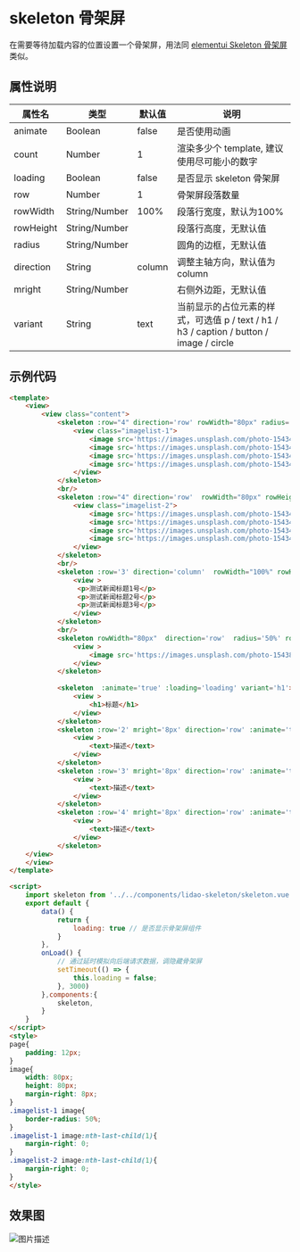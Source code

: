 # skeleton 骨架屏

在需要等待加载内容的位置设置一个骨架屏，用法同 [elementui Skeleton 骨架屏](https://element.eleme.io/#/zh-CN/component/skeleton)类似。

## 属性说明

|属性名|类型|默认值|说明|
| -- | -- | --|--|
| animate | Boolean | false | 是否使用动画 |
| count | Number | 1 | 渲染多少个 template, 建议使用尽可能小的数字 |
| loading | Boolean | false | 是否显示 skeleton 骨架屏 |
| row | Number | 1 | 骨架屏段落数量 |
| rowWidth | String/Number | 100% | 段落行宽度，默认为100% |
| rowHeight | String/Number |  | 段落行高度，无默认值 |
| radius | String/Number |  | 圆角的边框，无默认值 |
| direction | String |column | 调整主轴方向，默认值为 column |
| mright | String/Number |  | 右侧外边距，无默认值 |
| variant | String |text| 当前显示的占位元素的样式，可选值 p / text / h1 / h3 / caption / button / image / circle |

## 示例代码

```html
<template>
	<view>
		<view class="content">
			<skeleton :row="4" direction='row' rowWidth="80px" radius='50%' rowHeight="80px" :animate='true' :loading='loading' variant='image'>
				<view class="imagelist-1">
					<image src='https://images.unsplash.com/photo-1543466835-00a7907e9de1?ixlib=rb-1.2.1&ixid=MnwxMjA3fDB8MHxwaG90by1wYWdlfHx8fGVufDB8fHx8&auto=format&fit=crop&w=1548&q=80'></image>
					<image src='https://images.unsplash.com/photo-1543466835-00a7907e9de1?ixlib=rb-1.2.1&ixid=MnwxMjA3fDB8MHxwaG90by1wYWdlfHx8fGVufDB8fHx8&auto=format&fit=crop&w=1548&q=80'></image>
					<image src='https://images.unsplash.com/photo-1543466835-00a7907e9de1?ixlib=rb-1.2.1&ixid=MnwxMjA3fDB8MHxwaG90by1wYWdlfHx8fGVufDB8fHx8&auto=format&fit=crop&w=1548&q=80'></image>
					<image src='https://images.unsplash.com/photo-1543466835-00a7907e9de1?ixlib=rb-1.2.1&ixid=MnwxMjA3fDB8MHxwaG90by1wYWdlfHx8fGVufDB8fHx8&auto=format&fit=crop&w=1548&q=80'></image>
				</view>
			</skeleton>
			<br/>
			<skeleton :row="4" direction='row'  rowWidth="80px" rowHeight="80px" :animate='true' :loading='loading' variant='image'>
				<view class="imagelist-2">
					<image src='https://images.unsplash.com/photo-1543466835-00a7907e9de1?ixlib=rb-1.2.1&ixid=MnwxMjA3fDB8MHxwaG90by1wYWdlfHx8fGVufDB8fHx8&auto=format&fit=crop&w=1548&q=80'></image>
					<image src='https://images.unsplash.com/photo-1543466835-00a7907e9de1?ixlib=rb-1.2.1&ixid=MnwxMjA3fDB8MHxwaG90by1wYWdlfHx8fGVufDB8fHx8&auto=format&fit=crop&w=1548&q=80'></image>
					<image src='https://images.unsplash.com/photo-1543466835-00a7907e9de1?ixlib=rb-1.2.1&ixid=MnwxMjA3fDB8MHxwaG90by1wYWdlfHx8fGVufDB8fHx8&auto=format&fit=crop&w=1548&q=80'></image>
					<image src='https://images.unsplash.com/photo-1543466835-00a7907e9de1?ixlib=rb-1.2.1&ixid=MnwxMjA3fDB8MHxwaG90by1wYWdlfHx8fGVufDB8fHx8&auto=format&fit=crop&w=1548&q=80'></image>
				</view>
			</skeleton>
			<br/>
			<skeleton :row='3' direction='column'  rowWidth="100%" rowHeight="13px" :animate='true' :loading='loading' variant='p'>
				<view >
				 <p>测试新闻标题1号</p>
				 <p>测试新闻标题2号</p>
				 <p>测试新闻标题3号</p>
				</view>
			</skeleton>
			<br/>
			<skeleton rowWidth="80px"  direction='row'  radius='50%' rowHeight="80px" :animate='true' :loading='loading' variant='image'>
				<view >
					<image src='https://images.unsplash.com/photo-1543852786-1cf6624b9987?ixlib=rb-1.2.1&ixid=MnwxMjA3fDB8MHxwaG90by1wYWdlfHx8fGVufDB8fHx8&auto=format&fit=crop&w=774&q=80'></image>
				</view>
			</skeleton>
			
			<skeleton  :animate='true' :loading='loading' variant='h1'>
				<view >
					<h1>标题</h1>
				</view>
			</skeleton>
			<skeleton :row='2' mright='8px' direction='row' :animate='true' :loading='loading' variant='text'>
				<view >
					<text>描述</text>
				</view>
			</skeleton>
			<skeleton :row='3' mright='8px' direction='row' :animate='true' :loading='loading' variant='text'>
				<view >
					<text>描述</text>
				</view>
			</skeleton>
			<skeleton :row='4' mright='8px' direction='row' :animate='true' :loading='loading' variant='text'>
				<view >
					<text>描述</text>
				</view>
			</skeleton>
	</view>
	</view>
</template>

<script>
	import skeleton from '../../components/lidao-skeleton/skeleton.vue'
	export default {
		data() {
			return {
				loading: true // 是否显示骨架屏组件
			}
		},
		onLoad() {
			// 通过延时模拟向后端请求数据，调隐藏骨架屏
			setTimeout(() => {
				this.loading = false;
			}, 3000)
		},components:{
			skeleton,
		}
	}
</script>
<style>
page{
	padding: 12px;
}
image{
	width: 80px;
	height: 80px;
	margin-right: 8px;
}
.imagelist-1 image{
	border-radius: 50%;
}
.imagelist-1 image:nth-last-child(1){
	margin-right: 0;
}
.imagelist-2 image:nth-last-child(1){
	margin-right: 0;
}
</style>

```

## 效果图

![图片描述](https://doc.shiyanlou.com/courses/7763/1693782/69bc26eb1c98c9e71476def878a517b1-0)